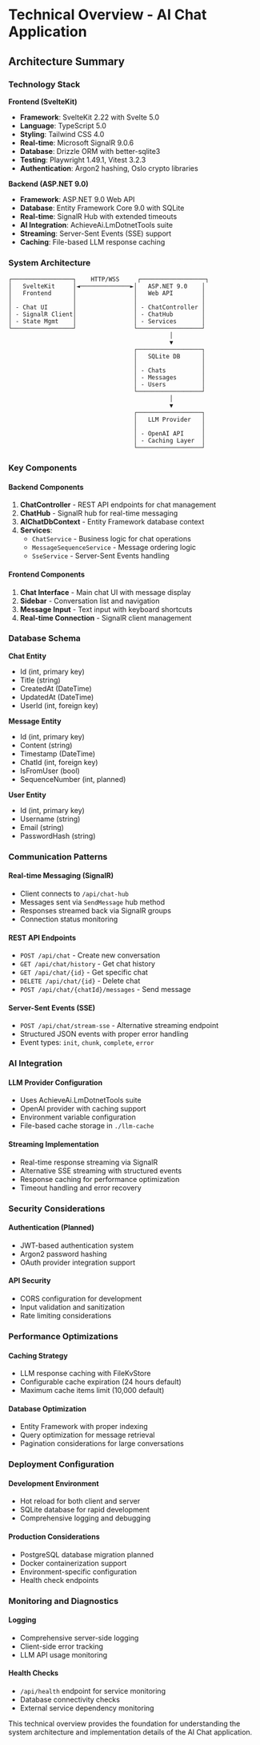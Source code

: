 # Technical Overview - AI Chat Application

## Architecture Summary

### Technology Stack

**Frontend (SvelteKit)**
- **Framework**: SvelteKit 2.22 with Svelte 5.0
- **Language**: TypeScript 5.0
- **Styling**: Tailwind CSS 4.0
- **Real-time**: Microsoft SignalR 9.0.6
- **Database**: Drizzle ORM with better-sqlite3
- **Testing**: Playwright 1.49.1, Vitest 3.2.3
- **Authentication**: Argon2 hashing, Oslo crypto libraries

**Backend (ASP.NET 9.0)**
- **Framework**: ASP.NET 9.0 Web API
- **Database**: Entity Framework Core 9.0 with SQLite
- **Real-time**: SignalR Hub with extended timeouts
- **AI Integration**: AchieveAi.LmDotnetTools suite
- **Streaming**: Server-Sent Events (SSE) support
- **Caching**: File-based LLM response caching

### System Architecture

```
┌─────────────────┐    HTTP/WSS     ┌──────────────────┐
│   SvelteKit     │◄──────────────►│   ASP.NET 9.0    │
│   Frontend      │                │   Web API        │
│                 │                │                  │
│ - Chat UI       │                │ - ChatController │
│ - SignalR Client│                │ - ChatHub        │
│ - State Mgmt    │                │ - Services       │
└─────────────────┘                └──────────────────┘
                                             │
                                             ▼
                                   ┌──────────────────┐
                                   │   SQLite DB      │
                                   │                  │
                                   │ - Chats          │
                                   │ - Messages       │
                                   │ - Users          │
                                   └──────────────────┘
                                             │
                                             ▼
                                   ┌──────────────────┐
                                   │   LLM Provider   │
                                   │                  │
                                   │ - OpenAI API     │
                                   │ - Caching Layer  │
                                   └──────────────────┘
```

### Key Components

#### Backend Components

1. **ChatController** - REST API endpoints for chat management
2. **ChatHub** - SignalR hub for real-time messaging
3. **AIChatDbContext** - Entity Framework database context
4. **Services**:
   - `ChatService` - Business logic for chat operations
   - `MessageSequenceService` - Message ordering logic
   - `SseService` - Server-Sent Events handling

#### Frontend Components

1. **Chat Interface** - Main chat UI with message display
2. **Sidebar** - Conversation list and navigation
3. **Message Input** - Text input with keyboard shortcuts
4. **Real-time Connection** - SignalR client management

### Database Schema

**Chat Entity**
- Id (int, primary key)
- Title (string)
- CreatedAt (DateTime)
- UpdatedAt (DateTime)
- UserId (int, foreign key)

**Message Entity**
- Id (int, primary key)
- Content (string)
- Timestamp (DateTime)
- ChatId (int, foreign key)
- IsFromUser (bool)
- SequenceNumber (int, planned)

**User Entity**
- Id (int, primary key)
- Username (string)
- Email (string)
- PasswordHash (string)

### Communication Patterns

#### Real-time Messaging (SignalR)
- Client connects to `/api/chat-hub`
- Messages sent via `SendMessage` hub method
- Responses streamed back via SignalR groups
- Connection status monitoring

#### REST API Endpoints
- `POST /api/chat` - Create new conversation
- `GET /api/chat/history` - Get chat history
- `GET /api/chat/{id}` - Get specific chat
- `DELETE /api/chat/{id}` - Delete chat
- `POST /api/chat/{chatId}/messages` - Send message

#### Server-Sent Events (SSE)
- `POST /api/chat/stream-sse` - Alternative streaming endpoint
- Structured JSON events with proper error handling
- Event types: `init`, `chunk`, `complete`, `error`

### AI Integration

#### LLM Provider Configuration
- Uses AchieveAi.LmDotnetTools suite
- OpenAI provider with caching support
- Environment variable configuration
- File-based cache storage in `./llm-cache`

#### Streaming Implementation
- Real-time response streaming via SignalR
- Alternative SSE streaming with structured events
- Response caching for performance optimization
- Timeout handling and error recovery

### Security Considerations

#### Authentication (Planned)
- JWT-based authentication system
- Argon2 password hashing
- OAuth provider integration support

#### API Security
- CORS configuration for development
- Input validation and sanitization
- Rate limiting considerations

### Performance Optimizations

#### Caching Strategy
- LLM response caching with FileKvStore
- Configurable cache expiration (24 hours default)
- Maximum cache items limit (10,000 default)

#### Database Optimization
- Entity Framework with proper indexing
- Query optimization for message retrieval
- Pagination considerations for large conversations

### Deployment Configuration

#### Development Environment
- Hot reload for both client and server
- SQLite database for rapid development
- Comprehensive logging and debugging

#### Production Considerations
- PostgreSQL database migration planned
- Docker containerization support
- Environment-specific configuration
- Health check endpoints

### Monitoring and Diagnostics

#### Logging
- Comprehensive server-side logging
- Client-side error tracking
- LLM API usage monitoring

#### Health Checks
- `/api/health` endpoint for service monitoring
- Database connectivity checks
- External service dependency monitoring

This technical overview provides the foundation for understanding the system architecture and implementation details of the AI Chat application.
